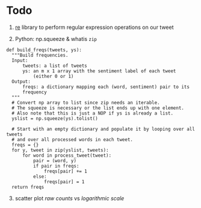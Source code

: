 # Todo

1. [re](https://docs.python.org/3/library/re.html) library to perform regular expression operations on our tweet

2. Python: np.squeeze & whatis `zip`

  ```
  def build_freqs(tweets, ys):
    """Build frequencies.
    Input:
        tweets: a list of tweets
        ys: an m x 1 array with the sentiment label of each tweet
            (either 0 or 1)
    Output:
        freqs: a dictionary mapping each (word, sentiment) pair to its
        frequency
    """
    # Convert np array to list since zip needs an iterable.
    # The squeeze is necessary or the list ends up with one element.
    # Also note that this is just a NOP if ys is already a list.
    yslist = np.squeeze(ys).tolist()

    # Start with an empty dictionary and populate it by looping over all tweets
    # and over all processed words in each tweet.
    freqs = {}
    for y, tweet in zip(yslist, tweets):
        for word in process_tweet(tweet):
            pair = (word, y)
            if pair in freqs:
                freqs[pair] += 1
            else:
                freqs[pair] = 1
    return freqs
  ```

  3. scatter plot
    *raw counts* vs *logarithmic scale*
